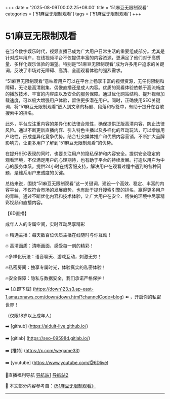 +++
date = '2025-08-09T00:02:25+08:00'
title = '51麻豆无限制观看'
categories = ['51麻豆无限制观看']
tags = ['51麻豆无限制观看']
+++

# 51麻豆无限制观看

在当今数字娱乐时代，视频直播已成为广大用户日常生活的重要组成部分。尤其是针对成年用户，在线视频平台不仅提供丰富的内容资源，更满足了他们对于高质量、多样化娱乐体验的渴望。特别是“51麻豆无限制观看”成为许多用户追求的关键词，反映了市场对无障碍、高清、全面观看体验的强烈需求。

“51麻豆无限制观看”意味着用户可以在平台上畅享丰富的视频资源，无任何限制和障碍，无论是高清剧集、偶像直播还是成人内容。优质的观看体验依赖于高流畅度的播放技术、丰富的内容库以及安全的服务保障。通过优化网站结构、提升视频加载速度，可以极大增强用户体验，留住更多潜在用户。同时，正确使用SEO关键词，将“51麻豆无限制观看”嵌入到文章的标题、段落和标签中，有助于提升在谷歌搜索中的排名。

此外，平台应注重内容的差异化和法律合规性，确保提供正版高清内容，防止法律风险。通过不断更新直播内容、引入特色主播以及多样化的互动玩法，可以增加用户粘性，形成差异化竞争优势。结合社交媒体推广和优质内容营销，不断扩大品牌影响力，让更多用户了解到“51麻豆无限制观看”的优势。

在提升SEO表现的同时，也要关注用户的隐私保护和内容安全。提供安全稳定的观看环境，不仅满足用户的心理期待，也有助于平台的持续发展。打造以用户为中心的服务体系，提供24小时在线客服支持，解决用户在观看过程中遇到的各种问题，是维系用户忠诚度的关键。

总结来说，围绕“51麻豆无限制观看”这一关键词，建设一个高效、稳定、丰富的内容平台，不仅符合市场的发展趋势，也有助于提升搜索引擎的排名，赢得更多用户的青睐。通过不断优化内容和技术体验，让广大用户在安全、畅快的环境中尽享精彩视频和直播内容。

【6D直播】

成年人人的专属空间，实时互动尽享精彩

🔥 精选主播：每天数百位优质主播在线随时与你互动！

🔥 高清画质：清晰画面，感受每一刻的精彩！

🔥多样化玩法：语音聊天、游戏互动，刺激无穷！

🔥私密房间：独享专属时光，体验真实的私密体验！

🔥安全保障：隐私与数据安全，我们承诺严格保护！

➡️ [立即下载] (https://down123.s3.ap-east-1.amazonaws.com/down/down.html?channelCode=blog) ⬅️ ，开启你的私密世界！

（仅限18岁以上成年人）

➡️ [github] (https://aldult-live.github.io/)

➡️ [gitlab] (https://seo-09598d.gitlab.io/)

➡️ [推特] (https://x.com/wegame33)

➡️ [youtube] (https://www.youtube.com/@6Dlive)

🔞直播福利导航 [导航站1](https://webstack-86085a.gitlab.io/) [导航站2](https://onlygit123-2.github.io/)


📘 本文部分内容参考自：[《51麻豆无限制观看》](https://github.com/tata25721/tata)

---

